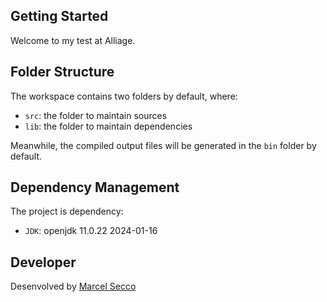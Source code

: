 ## Getting Started

Welcome to my test at Alliage.

## Folder Structure

The workspace contains two folders by default, where:

- `src`: the folder to maintain sources
- `lib`: the folder to maintain dependencies

Meanwhile, the compiled output files will be generated in the `bin` folder by default.

## Dependency Management

The project is dependency:

- `JDK`: openjdk 11.0.22 2024-01-16

## Developer

Desenvolved by [Marcel Secco](https://github.com/MarcelSecco1)

